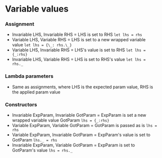 # Variable values

### Assignment

-  Invariable LHS, Invariable RHS = LHS is set to RHS `let lhs = rhs`
-  Variable LHS, Variable RHS = LHS is set to a new wrapped variable value `let lhs = {\_: rhs.\_}`
-  Variable LHS, Invariable RHS = LHS's value is set to RHS `let lhs = {_:rhs}`
-  Invariable LHS, Variable RHS = LHS is set to RHS's value `let lhs = rhs._`

### Lambda parameters

-  Same as assignments, where LHS is the expected param value, RHS is the applied param value

### Constructors

-  Invariable ExpParam, Invariable GotParam = ExpParam is set a new wrapped variable value GotParam `lhs = {_:rhs}`
-  Variable ExpParam, Variable GotParam = GotParam is passed as is `lhs = rhs`
-  Variable ExpParam, Invariable GotParam = ExpParam's value is set to GotParam `lhs._ = rhs`
-  Invariable ExpParam, Variable GotParam = ExpParam is set to GotParam's value `lhs = rhs._`
